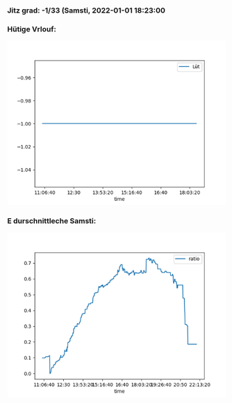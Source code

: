 ### Jitz grad: -1/33 (Samsti, 2022-01-01 18:23:00

### Hütige Vrlouf:
![Graph](Today.png)

### E durschnittleche Samsti:
![Graph](Samsti.png)